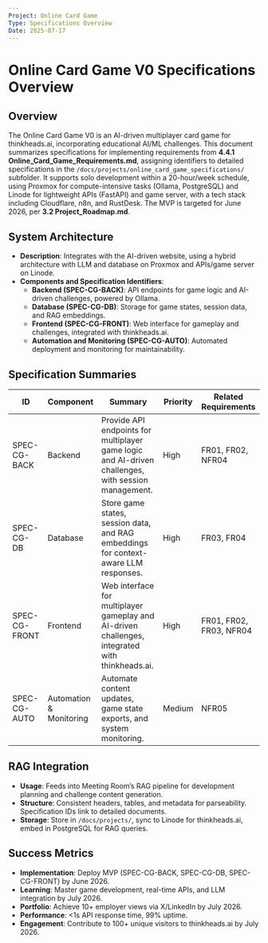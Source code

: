 ```yaml
---
Project: Online Card Game
Type: Specifications Overview
Date: 2025-07-17
---
```


# Online Card Game V0 Specifications Overview

## Overview
The Online Card Game V0 is an AI-driven multiplayer card game for thinkheads.ai, incorporating educational AI/ML challenges. This document summarizes specifications for implementing requirements from **4.4.1 Online_Card_Game_Requirements.md**, assigning identifiers to detailed specifications in the `/docs/projects/online_card_game_specifications/` subfolder. It supports solo development within a 20-hour/week schedule, using Proxmox for compute-intensive tasks (Ollama, PostgreSQL) and Linode for lightweight APIs (FastAPI) and game server, with a tech stack including Cloudflare, n8n, and RustDesk. The MVP is targeted for June 2026, per **3.2 Project_Roadmap.md**.

## System Architecture
- **Description**: Integrates with the AI-driven website, using a hybrid architecture with LLM and database on Proxmox and APIs/game server on Linode.
- **Components and Specification Identifiers**:
  - **Backend (SPEC-CG-BACK)**: API endpoints for game logic and AI-driven challenges, powered by Ollama.
  - **Database (SPEC-CG-DB)**: Storage for game states, session data, and RAG embeddings.
  - **Frontend (SPEC-CG-FRONT)**: Web interface for gameplay and challenges, integrated with thinkheads.ai.
  - **Automation and Monitoring (SPEC-CG-AUTO)**: Automated deployment and monitoring for maintainability.

## Specification Summaries
| ID             | Component           | Summary                                              | Priority | Related Requirements |
|----------------|---------------------|-----------------------------------------------------|----------|---------------------|
| SPEC-CG-BACK   | Backend             | Provide API endpoints for multiplayer game logic and AI-driven challenges, with session management. | High     | FR01, FR02, NFR04   |
| SPEC-CG-DB     | Database            | Store game states, session data, and RAG embeddings for context-aware LLM responses. | High     | FR03, FR04          |
| SPEC-CG-FRONT  | Frontend            | Web interface for multiplayer gameplay and AI-driven challenges, integrated with thinkheads.ai. | High     | FR01, FR02, FR03, NFR04 |
| SPEC-CG-AUTO   | Automation & Monitoring | Automate content updates, game state exports, and system monitoring. | Medium   | NFR05               |

## RAG Integration
- **Usage**: Feeds into Meeting Room’s RAG pipeline for development planning and challenge content generation.
- **Structure**: Consistent headers, tables, and metadata for parseability. Specification IDs link to detailed documents.
- **Storage**: Store in `/docs/projects/`, sync to Linode for thinkheads.ai, embed in PostgreSQL for RAG queries.

## Success Metrics
- **Implementation**: Deploy MVP (SPEC-CG-BACK, SPEC-CG-DB, SPEC-CG-FRONT) by June 2026.
- **Learning**: Master game development, real-time APIs, and LLM integration by July 2026.
- **Portfolio**: Achieve 10+ employer views via X/LinkedIn by July 2026.
- **Performance**: <1s API response time, 99% uptime.
- **Engagement**: Contribute to 100+ unique visitors to thinkheads.ai by July 2026.